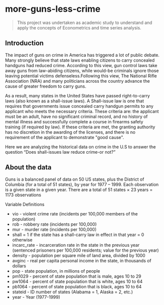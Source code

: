 # more-guns-less-crime

> This project was undertaken as academic study to understand and apply the concepts of Econometrics and time series analysis.

## Introduction

The impact of guns on crime in America has triggered a lot of public debate. Many strongly believe that state laws enabling citizens to carry concealed handguns had reduced crime. According to this view, gun control laws take away guns from law-abiding citizens, while would-be criminals ignore those leaving potential victims defenseless.Following this view, The National Rifle Association (NRA) and many politicians across the country advance the cause of greater freedom to carry guns.

As a result, many states in the United States have passed right-to-carry laws (also known as a shall-issue laws). A Shall-issue law is one that requires that governments issue concealed carry handgun permits to any applicant who meets the necessary criteria. These criteria are: the applicant must be an adult, have no significant criminal record, and no history of mental illness and successfully complete a course in firearms safety training (if required by law). If these criteria are met, the granting authority has no discretion in the awarding of the licenses, and there is no requirement of the applicant to demonstrate "good cause". 

Here we are analyzing the historical data on crime in the U.S to answer the question “Does shall-issues law reduce crime-or not?”

## About the data

Guns is a balanced panel of data on 50 US states, plus the District of Columbia (for a total of 51 states), by year for 1977 – 1999. Each observation is a given state in a given year. There are a total of 51 states × 23 years = 1173 observations

Variable Definitions

* vio           - violent crime rate (incidents per 100,000 members of the population)
* rob	          - robbery rate (incidents per 100,000)
* mur	          - murder rate (incidents per 100,000)
* shall	= 1     if the state has a shall-carry law in effect in that year
        = 0     otherwise
* incarc_rate	  - incarceration rate in the state in the previous year (sentenced prisoners per 100,000 residents; value for the previous year)
* density	      - population per square mile of land area, divided by 1000
* avginc	      - real per capita personal income in the state, in thousands of dollars
* pop	          - state population, in millions of people
* pm1029	      - percent of state population that is male, ages 10 to 29
* pw1064	      - percent of state population that is white, ages 10 to 64
* pb1064	      - percent of state population that is black, ages 10 to 64
* stateid	      - ID number of states (Alabama = 1, Alaska = 2, etc.)
* year	        - Year (1977-1999)

